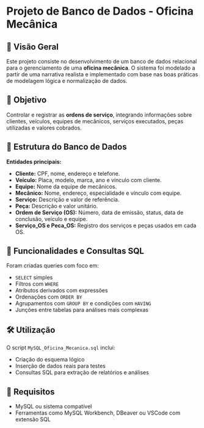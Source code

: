# Projeto de Banco de Dados - Oficina Mecânica

## 📌 Visão Geral  
Este projeto consiste no desenvolvimento de um banco de dados relacional para o gerenciamento de uma **oficina mecânica**. O sistema foi modelado a partir de uma narrativa realista e implementado com base nas boas práticas de modelagem lógica e normalização de dados.

## 🎯 Objetivo  
Controlar e registrar as **ordens de serviço**, integrando informações sobre clientes, veículos, equipes de mecânicos, serviços executados, peças utilizadas e valores cobrados.

## 🧱 Estrutura do Banco de Dados  

**Entidades principais:**

- **Cliente:** CPF, nome, endereço e telefone.
- **Veículo:** Placa, modelo, marca, ano e vínculo com cliente.
- **Equipe:** Nome da equipe de mecânicos.
- **Mecânico:** Nome, endereço, especialidade e vínculo com equipe.
- **Serviço:** Descrição e valor de referência.
- **Peça:** Descrição e valor unitário.
- **Ordem de Serviço (OS):** Número, data de emissão, status, data de conclusão, veículo e equipe.
- **Serviço_OS e Peca_OS:** Registro dos serviços e peças usados em cada OS.

## 🔎 Funcionalidades e Consultas SQL  
Foram criadas queries com foco em:

- `SELECT` simples
- Filtros com `WHERE`
- Atributos derivados com expressões
- Ordenações com `ORDER BY`
- Agrupamentos com `GROUP BY` e condições com `HAVING`
- Junções entre tabelas para análises mais complexas

## 🛠 Utilização  

O script `MySQL_Oficina_Mecanica.sql` inclui:

- Criação do esquema lógico
- Inserção de dados reais para testes
- Consultas SQL para extração de relatórios e análises

## 🧰 Requisitos  

- MySQL ou sistema compatível  
- Ferramentas como MySQL Workbench, DBeaver ou VSCode com extensão SQL
